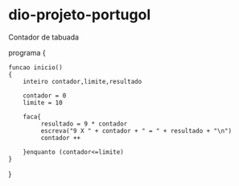 # dio-projeto-portugol
Contador de tabuada

programa
{
	

	funcao inicio()
	{
		inteiro contador,limite,resultado
	
		contador = 0
		limite = 10
	
		faca{
			 resultado = 9 * contador
			 escreva("9 X " + contador + " = " + resultado + "\n")
			 contador ++
			 
		}enquanto (contador<=limite)
	}

}
